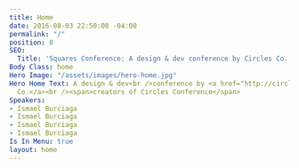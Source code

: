 ```yaml
---
title: Home
date: 2016-08-03 22:50:00 -04:00
permalink: "/"
position: 0
SEO:
  Title: 'Squares Conference: A design & dev conference by Circles Co.'
Body Class: home
Hero Image: "/assets/images/hero-home.jpg"
Hero Home Text: A design & dev<br />conference by <a href="http://circlesco.com" target="_blank">Circles
  Co.</a><br /><span>creators of Circles Conference</span>
Speakers:
- Ismael Burciaga
- Ismael Burciaga
- Ismael Burciaga
- Ismael Burciaga
Is In Menu: true
layout: home
---
```


